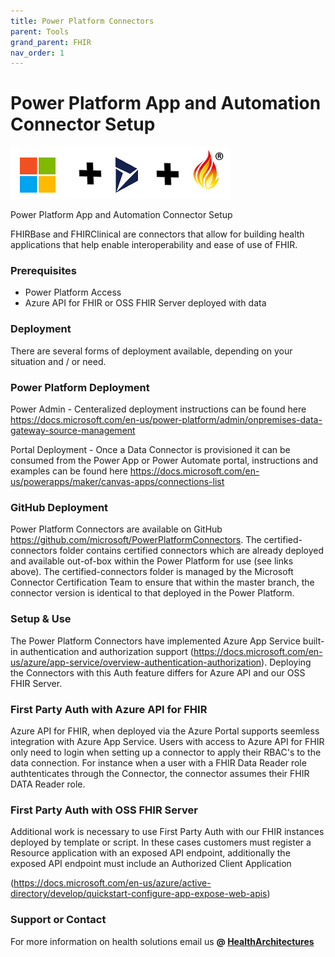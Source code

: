 ```yaml
---
title: Power Platform Connectors
parent: Tools
grand_parent: FHIR
nav_order: 1
---
```


# Power Platform App and Automation Connector Setup 

![Microsoft and FHIR](/assets/images/msft-dynamics-fhir.png)

Power Platform App and Automation Connector Setup

FHIRBase and FHIRClinical are connectors that allow for building health applications that help enable interoperability and ease of use of FHIR.

### Prerequisites
- Power Platform Access
- Azure API for FHIR or OSS FHIR Server deployed with data

### Deployment
There are several forms of deployment available, depending on your situation and / or need.

### Power Platform Deployment
Power Admin - Centeralized deployment instructions can be found here https://docs.microsoft.com/en-us/power-platform/admin/onpremises-data-gateway-source-management

Portal Deployment - Once a Data Connector is provisioned it can be consumed from the Power App or Power Automate portal, instructions and examples can be found here https://docs.microsoft.com/en-us/powerapps/maker/canvas-apps/connections-list

### GitHub Deployment
Power Platform Connectors are available on GitHub https://github.com/microsoft/PowerPlatformConnectors. The certified-connectors folder contains certified connectors which are already deployed and available out-of-box within the Power Platform for use (see links above). The certified-connectors folder is managed by the Microsoft Connector Certification Team to ensure that within the master branch, the connector version is identical to that deployed in the Power Platform.

### Setup & Use
The Power Platform Connectors have implemented Azure App Service built-in authentication and authorization support (https://docs.microsoft.com/en-us/azure/app-service/overview-authentication-authorization). Deploying the Connectors with this Auth feature differs for Azure API and our OSS FHIR Server.

### First Party Auth with Azure API for FHIR
Azure API for FHIR, when deployed via the Azure Portal supports seemless integration with Azure App Service. Users with access to Azure API for FHIR only need to login when setting up a connector to apply their RBAC's to the data connection. For instance when a user with a FHIR Data Reader role authtenticates through the Connector, the connector assumes their FHIR DATA Reader role.

### First Party Auth with OSS FHIR Server
Additional work is necessary to use First Party Auth with our FHIR instances deployed by template or script. In these cases customers must register a Resource application with an exposed API endpoint, additionally the exposed API endpoint must include an Authorized Client Application

(https://docs.microsoft.com/en-us/azure/active-directory/develop/quickstart-configure-app-expose-web-apis)

### Support or Contact

For more information on health solutions email us **@ <a href="mailto:HealthArchitectures@microsoft.com">HealthArchitectures</a>**